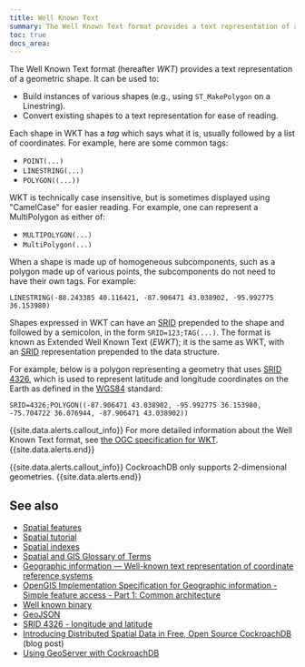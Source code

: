 ```yaml
---
title: Well Known Text
summary: The Well Known Text format provides a text representation of a geometric shape.
toc: true
docs_area: 
---
```


The Well Known Text format (hereafter _WKT_) provides a text representation of a geometric shape.  It can be used to:

- Build instances of various shapes (e.g., using `ST_MakePolygon` on a Linestring).
- Convert existing shapes to a text representation for ease of reading.

Each shape in WKT has a _tag_ which says what it is, usually followed by a list of coordinates.  For example, here are some common tags:

- `POINT(...)`
- `LINESTRING(...)`
- `POLYGON((...))`

WKT is technically case insensitive, but is sometimes displayed using "CamelCase" for easier reading.  For example, one can represent a MultiPolygon as either of:

- `MULTIPOLYGON(...)`
- `MultiPolygon(...)`

When a shape is made up of homogeneous subcomponents, such as a polygon made up of various points, the subcomponents do not need to have their own tags. For example:

`LINESTRING(-88.243385 40.116421, -87.906471 43.038902, -95.992775 36.153980)`

<a name="ewkt"></a>

Shapes expressed in WKT can have an [SRID](spatial-glossary.html) prepended to the shape and followed by a semicolon, in the form `SRID=123;TAG(...)`.  The format is known as Extended Well Known Text (_EWKT_); it is the same as WKT, with an [SRID](spatial-glossary.html#srid) representation prepended to the data structure.

For example, below is a polygon representing a geometry that uses [SRID 4326](srid-4326.html), which is used to represent latitude and longitude coordinates on the Earth as defined in the [WGS84](spatial-glossary.html#wgs84) standard:

`SRID=4326;POLYGON((-87.906471 43.038902, -95.992775 36.153980, -75.704722 36.076944, -87.906471 43.038902))`

{{site.data.alerts.callout_info}}
For more detailed information about the Well Known Text format, see [the OGC specification for WKT](http://docs.opengeospatial.org/is/18-010r7/18-010r7.html).
{{site.data.alerts.end}}

{{site.data.alerts.callout_info}}
CockroachDB only supports 2-dimensional geometries.
{{site.data.alerts.end}}

## See also

- [Spatial features](spatial-features.html)
- [Spatial tutorial](spatial-tutorial.html)
- [Spatial indexes](spatial-indexes.html)
- [Spatial and GIS Glossary of Terms](spatial-glossary.html)
- [Geographic information — Well-known text representation of coordinate reference systems](http://www.opengis.net/doc/is/wkt-crs/2.0.6)
- [OpenGIS Implementation Specification for Geographic information - Simple feature access - Part 1: Common architecture](https://portal.opengeospatial.org/files/?artifact_id=25355)
- [Well known binary](well-known-binary.html)
- [GeoJSON](geojson.html)
- [SRID 4326 - longitude and latitude](srid-4326.html)
- [Introducing Distributed Spatial Data in Free, Open Source CockroachDB](https://www.cockroachlabs.com/blog/spatial-data/) (blog post)
- [Using GeoServer with CockroachDB](geoserver.html)
